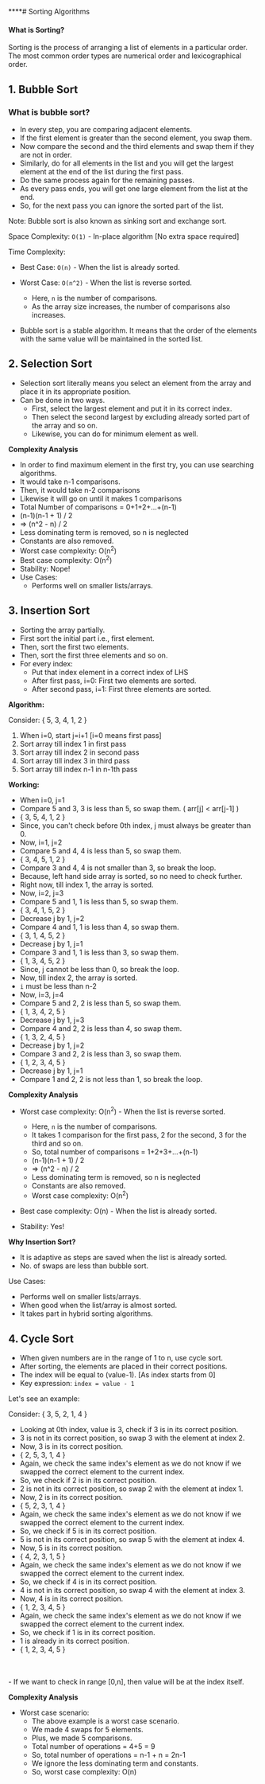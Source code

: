 ****# Sorting Algorithms

#### What is Sorting?

Sorting is the process of arranging a list of elements in a particular order. The most common order types are numerical order and lexicographical order.

## 1. Bubble Sort

### What is bubble sort?

- In every step, you are comparing adjacent elements.
- If the first element is greater than the second element, you swap them.
- Now compare the second and the third elements and swap them if they are not in order.
- Similarly, do for all elements in the list and you will get the largest element at the end of the list during the first pass.
- Do the same process again for the remaining passes.
- As every pass ends, you will get one large element from the list at the end.
- So, for the next pass you can ignore the sorted part of the list.

Note: Bubble sort is also known as sinking sort and exchange sort.

Space Complexity: `O(1)` - In-place algorithm [No extra space required]

Time Complexity: 
- Best Case: `O(n)` - When the list is already sorted.
- Worst Case: `O(n^2)` - When the list is reverse sorted.
  - Here, `n` is the number of comparisons.
  - As the array size increases, the number of comparisons also increases.

- Bubble sort is a stable algorithm. It means that the order of the elements with the same value will be maintained in the sorted list.
  
## 2. Selection Sort

- Selection sort literally means you select an element from the array and place it in its appropriate position.
- Can be done in two ways.
  - First, select the largest element and put it in its correct index.
  - Then select the second largest by excluding already sorted part of the array and so on.
  - Likewise, you can do for minimum element as well.

**Complexity Analysis**
  - In order to find maximum element in the first try, you can use searching algorithms.
  - It would take n-1 comparisons.
  - Then, it would take n-2 comparisons
  - Likewise it will go on until it makes 1 comparisons
  - Total Number of comparisons = 0+1+2+...+(n-1)
  - (n-1)(n-1 + 1) / 2
  - => (n^2 - n) / 2
  - Less dominating term is removed, so n is neglected
  - Constants are also removed.
  - Worst case complexity: O(n<sup>2</sup>)
  - Best case complexity: O(n<sup>2</sup>)
  - Stability: Nope!
  - Use Cases:
    - Performs well on smaller lists/arrays.

## 3. Insertion Sort

-  Sorting the array partially.
-  First sort the initial part i.e., first element.
-  Then, sort the first two elements.
-  Then, sort the first three elements and so on.
-  For every index:
   - Put that index element in a correct index of LHS
   - After first pass, i=0: First two elements are sorted.
   - After second pass, i=1: First three elements are sorted.

**Algorithm:**

Consider: { 5, 3, 4, 1, 2 }

1. When i=0,  start j=i+1 [i=0 means first pass]
2. Sort array till index 1 in first pass
3. Sort array till index 2 in second pass
4. Sort array till index 3 in third pass
5. Sort array till index n-1 in n-1th pass

**Working:**

- When i=0, j=1
- Compare 5 and 3, 3 is less than 5, so swap them. ( arr[j] < arr[j-1] )
- { 3, 5, 4, 1, 2 }
- Since, you can't check before 0th index, j must always be greater than 0.
- Now, i=1, j=2
- Compare 5 and 4, 4 is less than 5, so swap them.
- { 3, 4, 5, 1, 2 }
- Compare 3 and 4, 4 is not smaller than 3, so break the loop.
- Because, left hand side array is sorted, so no need to check further.
- Right now, till index 1, the array is sorted.
- Now, i=2, j=3
- Compare 5 and 1, 1 is less than 5, so swap them.
- { 3, 4, 1, 5, 2 }
- Decrease j by 1, j=2
- Compare 4 and 1, 1 is less than 4, so swap them.
- { 3, 1, 4, 5, 2 }
- Decrease j by 1, j=1
- Compare 3 and 1, 1 is less than 3, so swap them.
- { 1, 3, 4, 5, 2 }
- Since, j cannot be less than 0, so break the loop.
- Now, till index 2, the array is sorted.
- `i` must be less than n-2
- Now, i=3, j=4
- Compare 5 and 2, 2 is less than 5, so swap them.
- { 1, 3, 4, 2, 5 }
- Decrease j by 1, j=3
- Compare 4 and 2, 2 is less than 4, so swap them.
- { 1, 3, 2, 4, 5 }
- Decrease j by 1, j=2
- Compare 3 and 2, 2 is less than 3, so swap them.
- { 1, 2, 3, 4, 5 }
- Decrease j by 1, j=1
- Compare 1 and 2, 2 is not less than 1, so break the loop.

**Complexity Analysis**

- Worst case complexity: O(n<sup>2</sup>) - When the list is reverse sorted.
  - Here, `n` is the number of comparisons.
  - It takes 1 comparison for the first pass, 2 for the second, 3 for the third and so on.
  - So, total number of comparisons = 1+2+3+...+(n-1)
  - (n-1)(n-1 + 1) / 2
  - => (n^2 - n) / 2
  - Less dominating term is removed, so n is neglected
  - Constants are also removed.
  - Worst case complexity: O(n<sup>2</sup>)

- Best case complexity: O(n) - When the list is already sorted.

- Stability: Yes!

**Why Insertion Sort?**
  - It is adaptive as steps are saved when the list is already sorted.
  - No. of swaps are less than bubble sort.

Use Cases:
  - Performs well on smaller lists/arrays.
  - When good when the list/array is almost sorted.
  - It takes part in hybrid sorting algorithms.

## 4. Cycle Sort

- When given numbers are in the range of 1 to n, use cycle sort.
- After sorting, the elements are placed in their correct positions.
- The index will be equal to (value-1). [As index starts from 0]
- Key expression: `index = value - 1`

Let's see an example:

Consider: { 3, 5, 2, 1, 4 }

- Looking at 0th index, value is 3, check if 3 is in its correct position.
- 3 is not in its correct position, so swap 3 with the element at index 2.
- Now, 3 is in its correct position.
- { 2, 5, 3, 1, 4 }
- Again, we check the same index's element as we do not know if we swapped the correct element to the current index.
- So, we check if 2 is in its correct position.
- 2 is not in its correct position, so swap 2 with the element at index 1.
- Now, 2 is in its correct position.
- { 5, 2, 3, 1, 4 }
- Again, we check the same index's element as we do not know if we swapped the correct element to the current index.
- So, we check if 5 is in its correct position.
- 5 is not in its correct position, so swap 5 with the element at index 4.
- Now, 5 is in its correct position.
- { 4, 2, 3, 1, 5 }
- Again, we check the same index's element as we do not know if we swapped the correct element to the current index.
- So, we check if 4 is in its correct position.
- 4 is not in its correct position, so swap 4 with the element at index 3.
- Now, 4 is in its correct position.
- { 1, 2, 3, 4, 5 }
- Again, we check the same index's element as we do not know if we swapped the correct element to the current index.
- So, we check if 1 is in its correct position.
- 1 is already in its correct position.
- { 1, 2, 3, 4, 5 }
<br>
<br>
- If we want to check in range [0,n], then value will be at the index itself.

**Complexity Analysis**

- Worst case scenario:
  - The above example is a worst case scenario.
  - We made 4 swaps for 5 elements.
  - Plus, we made 5 comparisons.
  - Total number of operations = 4+5 = 9
  - So, total number of operations = n-1 + n = 2n-1
  - We ignore the less dominating term and constants.
  - So, worst case complexity: O(n)